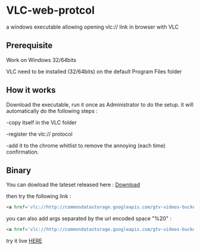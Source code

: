 # VLC-web-protcol
a windows executable allowing opening vlc:// link in browser with VLC

## Prerequisite

Work on Windows 32/64bits

VLC need to be installed (32/64bits) on the default Program Files folder

## How it works

Download the executable, run it once as Administrator to do the setup. it will automatically do the following steps :

-copy itself in the VLC folder

-register the vlc:// protocol

-add it to the chrome whitlist to remove the annoying  (each time) confirmation.

## Binary

You can dowload the lateset released here :
[Download](https://github.com/milouz-corp/VLC-web-protcol/releases/latest/download/VLC-web-protocol.exe)

then try the following link :

```html
<a href='vlc://http://commondatastorage.googleapis.com/gtv-videos-bucket/sample/BigBuckBunny.mp4'>Link1</a>
```

you can also add args separated by the url encoded space "%20" :

```html
<a href='vlc://http://commondatastorage.googleapis.com/gtv-videos-bucket/sample/BigBuckBunny.mp4%20--start-time=83.4'>Link2</a>
```
 try it live [HERE](http://htmlpreview.github.io/?https://github.com/milouz-corp/VLC-web-protcol/edit/master/sample.html)

